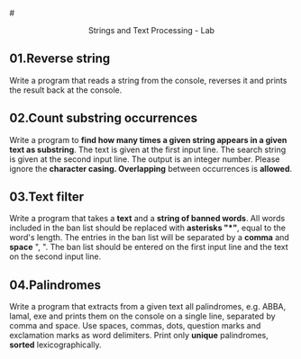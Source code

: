 #<p align="center"> Strings and Text Processing - Lab <p>

## 01.Reverse string
Write a program that reads a string from the console, reverses it and prints the result back at the console.

## 02.Count substring occurrences
Write a program to **find how many times a given string appears in a given text as substring**. The text is given at the first input line. The search string is given at the second input line. The output is an integer number. Please ignore the **character casing. Overlapping** between occurrences is **allowed**. 

## 03.Text filter
Write a program that takes a **text** and a **string of banned words**. All words included in the ban list should be replaced with **asterisks "*"**, equal to the word's length. The entries in the ban list will be separated by a **comma** and **space** ", ".
The ban list should be entered on the first input line and the text on the second input line.

## 04.Palindromes
Write a program that extracts from a given text all palindromes, e.g. ABBA, lamal, exe and prints them on the console on a single line, separated by comma and space. Use spaces, commas, dots, question marks and exclamation marks as word delimiters. Print only **unique** palindromes, **sorted** lexicographically.
